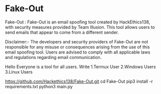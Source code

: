 # Fake-Out
Fake-Out : Fake-Out is an email spoofing tool created by HackEthics138, with security measures provided by  Team Illusion. This tool allows users to send emails that appear to come from a different sender.

Disclaimer:-
The developers and security providers of Fake-Out are
   not responsible for any misuse or consequences 
   arising from the use of this email spoofing tool. 
   Users are advised to comply with all applicable 
   laws and regulations regarding email communication.


Hello Everyone is a tool for all users. Write
1.Termux User
2.Windows Users
3.Linux Users


https://github.com/Hackethics138/Fake-Out.git
cd Fake-Out
pip3 install -r  requirements.txt
python3 main.py
